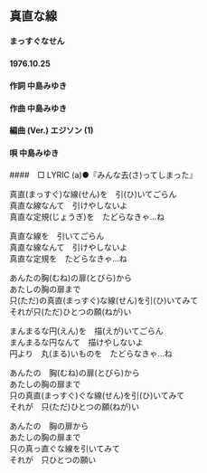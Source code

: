 ## 真直な線
#### まっすぐなせん
#### 1976.10.25　　


#### 作詞        中島みゆき
#### 作曲        中島みゆき
#### 編曲 (Ver.) エジソン (1)
#### 唄          中島みゆき
####　□ LYRIC (a)●『みんな去(さ)ってしまった』


真直(まっすぐ)な線(せん)を　引(ひ)いてごらん  
真直な線なんて　引けやしないよ  
真直な定規(じょうぎ)を　たどらなきゃ…ね  

真直な線を　引いてごらん  
真直な線なんて　引けやしないよ  
真直な定規を　たどらなきゃ…ね

あんたの胸(むね)の扉(とびら)から  
あたしの胸の扉まで  
只(ただ)の真直(まっすぐ)な線(せん)を引(ひ)いてみて  
それが只(ただ)ひとつの願(ねが)い


まんまるな円(えん)を　描(えが)いてごらん  
まんまるな円なんて　描けやしないよ  
円より　丸(まる)いものを　たどらなきゃ…ね  

あんたの　胸(むね)の扉(とびら)から  
あたしの胸の扉まで  
只の真直(まっすぐ)ぐな線(せん)を引(ひ)いてみて  
それが　只(ただ)ひとつの願(ねが)い  

あんたの　胸の扉から  
あたしの胸の扉まで  
只の真っ直ぐな線を引いてみて  
それが　只ひとつの願い
